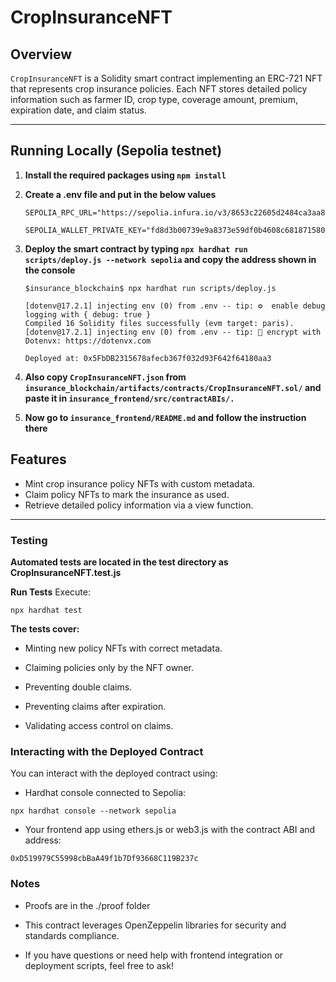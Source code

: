 # CropInsuranceNFT

## Overview

`CropInsuranceNFT` is a Solidity smart contract implementing an ERC-721 NFT that represents crop insurance policies. Each NFT stores detailed policy information such as farmer ID, crop type, coverage amount, premium, expiration date, and claim status.

---

## Running Locally (Sepolia testnet)

1. **Install the required packages using `npm install`**

2. **Create a .env file and put in the below values**
   ```
   SEPOLIA_RPC_URL="https://sepolia.infura.io/v3/8653c22605d2484ca3aa8748053a7080"

   SEPOLIA_WALLET_PRIVATE_KEY="fd8d3b00739e9a8373e59df0b4608c68187158095744061d30f425ef44408b49"
   
   ```

3. **Deploy the smart contract by typing `npx hardhat run scripts/deploy.js --network sepolia` and copy the address shown in the console**

   ```
   $insurance_blockchain$ npx hardhat run scripts/deploy.js 

   [dotenv@17.2.1] injecting env (0) from .env -- tip: ⚙️  enable debug logging with { debug: true }
   Compiled 16 Solidity files successfully (evm target: paris).
   [dotenv@17.2.1] injecting env (0) from .env -- tip: 🔐 encrypt with Dotenvx: https://dotenvx.com
   
   Deployed at: 0x5FbDB2315678afecb367f032d93F642f64180aa3
   ```

4. **Also copy `CropInsuranceNFT.json` from `insurance_blockchain/artifacts/contracts/CropInsuranceNFT.sol/` and paste it in `insurance_frontend/src/contractABIs/.`** 

5. **Now go to `insurance_frontend/README.md` and follow the instruction there**

## Features

- Mint crop insurance policy NFTs with custom metadata.
- Claim policy NFTs to mark the insurance as used.
- Retrieve detailed policy information via a view function.

---

### Testing

**Automated tests are located in the test directory as CropInsuranceNFT.test.js**

**Run Tests**
Execute:

```
npx hardhat test
```

**The tests cover:**

* Minting new policy NFTs with correct metadata.

* Claiming policies only by the NFT owner.

* Preventing double claims.

* Preventing claims after expiration.

* Validating access control on claims.

### Interacting with the Deployed Contract
You can interact with the deployed contract using:

* Hardhat console connected to Sepolia:

```
npx hardhat console --network sepolia
```
* Your frontend app using ethers.js or web3.js with the contract ABI and address:

```
0xD519979C55998cbBaA49f1b7Df93668C119B237c
```

### Notes

* Proofs are in the ./proof folder
* This contract leverages OpenZeppelin libraries for security and standards compliance.

* If you have questions or need help with frontend integration or deployment scripts, feel free to ask!

